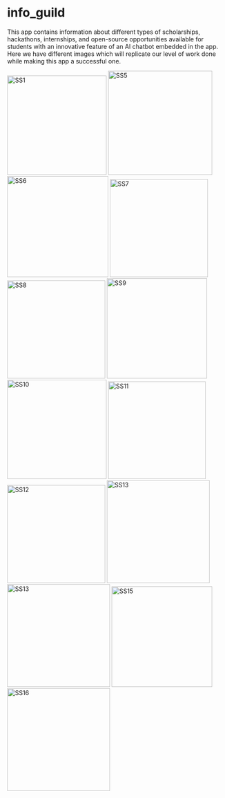 # info_guild

This app contains information about different types of scholarships, hackathons, internships, and open-source opportunities available for students with an innovative feature of an AI chatbot embedded in the app.
Here we have different images which will replicate our level of work done while making this app a successful one.

<img width="230" alt="SS1" src="https://user-images.githubusercontent.com/112580594/217589005-61502967-e9e5-4462-bbdf-e0dfa9c10196.png">
<![SS17](https://user-images.githubusercontent.com/100715571/217760247-1ef3d37c-7bd2-4f68-bf71-51fa195b6604.png)>
<img width="241" alt="SS5" src="https://user-images.githubusercontent.com/112580594/217589220-d6446e83-fba4-40da-be14-991be4a405a1.png">
<img width="234" alt="SS6" src="https://user-images.githubusercontent.com/112580594/217589281-34e049b0-fe7c-458b-9259-db8c01f54c05.png">
<img width="227" alt="SS7" src="https://user-images.githubusercontent.com/112580594/217589354-62f6190d-f26d-41bf-a725-77b1b877231d.png">
<img width="227" alt="SS8" src="https://user-images.githubusercontent.com/112580594/217589389-8d4a0446-51bc-4578-a7f6-90fb4d9e4473.png">
<img width="232" alt="SS9" src="https://user-images.githubusercontent.com/112580594/217589407-34e52630-1e95-4ab8-b7d4-03411b362be2.png">
<img width="230" alt="SS10" src="https://user-images.githubusercontent.com/112580594/217589439-8e072a24-a98d-4da9-89bf-401002c4f1ba.png">
<img width="226" alt="SS11" src="https://user-images.githubusercontent.com/112580594/217589466-d4326a37-ca27-4c5a-9434-11ccafd83b39.png">
<img width="227" alt="SS12" src="https://user-images.githubusercontent.com/112580594/217589519-42c6e4ea-eaf1-4e5f-8882-617586033897.png">
<img width="238" alt="SS13" src="https://user-images.githubusercontent.com/112580594/217589584-861c6450-0a9c-42b2-a4f6-f8c92e7e995b.png">
<img width="238" alt="SS13" src="https://user-images.githubusercontent.com/112580594/217589606-3dc9593d-43e5-4c4b-8e54-908ef207d4e0.png">
<img width="233" alt="SS15" src="https://user-images.githubusercontent.com/112580594/217589796-69415115-9346-4c3e-a013-fbb2860fef52.png">
<img width="238" alt="SS16" src="https://user-images.githubusercontent.com/112580594/217589819-5f44cce6-3440-4435-b25b-a18b812a749c.png">



